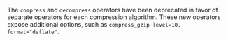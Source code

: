 The `compress` and `decompress` operators have been deprecated in favor of
separate operators for each compression algorithm. These new operators expose
additional options, such as `compress_gzip level=10, format="deflate"`.
